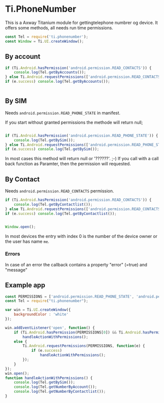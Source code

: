 # Ti.PhoneNumber

This is a Axway Titanium module  for gettingtelephone numbrer og device. It offers some methods, all needs run time permissions.

```javascript 
const Tel = require('ti.phonenumber');
const Window = Ti.UI.createWindow();


```

## By account


```javascript
if (Ti.Android.hasPermission('android.permission.READ_CONTACTS')) {
	console.log(Tel.getByAccounts());
} else Ti.Android.requestPermissions(['android.permission.READ_CONTACTS'],function(e)) {
if (e.success) console.log(Tel.getByAccounts());



```


## By SIM

Needs  `android.permission.READ_PHONE_STATE`
in manifest. 

If you start without granted permissions the methode will return null;

```javascript

if (Ti.Android.hasPermission('android.permission.READ_PHONE_STATE')) {
	console.log(Tel.getBySim());
} else Ti.Android.requestPermissions(['android.permission.READ_PHONE_STATE'],function(e)) {
if (e.success) console.log(Tel.getBySim());
```
In most cases this method will return null or '??????'. ;-)
If you call with a call back function as Paramter, then the permission will requested.


## By Contact

Needs `android.permission.READ_CONTACTS` permission.


```javascript
if (Ti.Android.hasPermission('android.permission.READ_CONTACTS')) {
	console.log(Tel.getByContactlist());
} else Ti.Android.requestPermissions(['android.permission.READ_CONTACTS'],function(e)) {
if (e.success) console.log(Tel.getByContactlist());


Window.open();
```

In most devices the entry with index 0 is the number of the device owner or the user has name `me`.


### Errors

In case of an error the callback contains a property "error" (=true) and "message"


## Example app

```javascript
const PERMISSIONS = ['android.permission.READ_PHONE_STATE', 'android.permission.READ_CONTACTS'];
const Tel = require("ti.phonenumber");

var win = Ti.UI.createWindow({
	backgroundColor : 'white'
});

win.addEventListener('open', function() {
	if (Ti.Android.hasPermission(PERMISSIONS[0]) && Ti.Android.hasPermission(PERMISSIONS[1])) 
		handleActionWithPermissions();
	else {
		Ti.Android.requestPermissions(PERMISSIONS, function(e) {
			if (e.success)
				handleActionWithPermissions(); 
		});
	}
});
win.open();
function handleActionWithPermissions() {
	console.log(Tel.getBySim());
	console.log(Tel.getNumberByAccount());
	console.log(Tel.getNumberByContactlist());
}
```